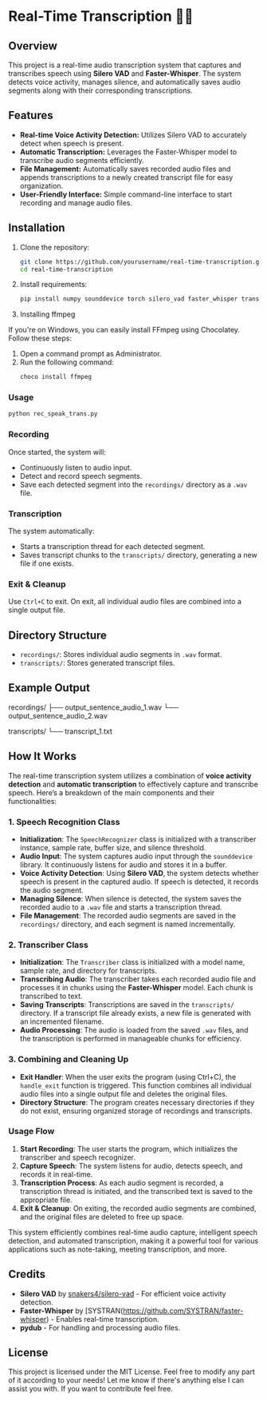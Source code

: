 # Real-Time Transcription 📜🎤

## Overview
This project is a real-time audio transcription system that captures and transcribes speech using **Silero VAD** and **Faster-Whisper**. The system detects voice activity, manages silence, and automatically saves audio segments along with their corresponding transcriptions.

## Features
- **Real-time Voice Activity Detection:** Utilizes Silero VAD to accurately detect when speech is present.
- **Automatic Transcription:** Leverages the Faster-Whisper model to transcribe audio segments efficiently.
- **File Management:** Automatically saves recorded audio files and appends transcriptions to a newly created transcript file for easy organization.
- **User-Friendly Interface:** Simple command-line interface to start recording and manage audio files.

## Installation
1. Clone the repository:
   ```bash
   git clone https://github.com/yourusername/real-time-transcription.git
   cd real-time-transcription

2. Install requirements:
   ```bash
   pip install numpy sounddevice torch silero_vad faster_whisper transformers pydub
3. Installing ffmpeg

If you're on Windows, you can easily install FFmpeg using Chocolatey. Follow these steps:
1. Open a command prompt as Administrator.
2. Run the following command:
   ```bash
   choco install ffmpeg

### Usage
   ```bash
   python rec_speak_trans.py
```

### Recording
Once started, the system will:
- Continuously listen to audio input.
- Detect and record speech segments.
- Save each detected segment into the `recordings/` directory as a `.wav` file.

### Transcription
The system automatically:
- Starts a transcription thread for each detected segment.
- Saves transcript chunks to the `transcripts/` directory, generating a new file if one exists.

### Exit & Cleanup
Use `Ctrl+C` to exit. On exit, all individual audio files are combined into a single output file.

## Directory Structure
- `recordings/`: Stores individual audio segments in `.wav` format.
- `transcripts/`: Stores generated transcript files.

## Example Output
recordings/ ├── output_sentence_audio_1.wav └── output_sentence_audio_2.wav

transcripts/ └── transcript_1.txt

 ## How It Works

The real-time transcription system utilizes a combination of **voice activity detection** and **automatic transcription** to effectively capture and transcribe speech. Here’s a breakdown of the main components and their functionalities:

### 1. Speech Recognition Class

- **Initialization**: The `SpeechRecognizer` class is initialized with a transcriber instance, sample rate, buffer size, and silence threshold.
- **Audio Input**: The system captures audio input through the `sounddevice` library. It continuously listens for audio and stores it in a buffer.
- **Voice Activity Detection**: Using **Silero VAD**, the system detects whether speech is present in the captured audio. If speech is detected, it records the audio segment.
- **Managing Silence**: When silence is detected, the system saves the recorded audio to a `.wav` file and starts a transcription thread.
- **File Management**: The recorded audio segments are saved in the `recordings/` directory, and each segment is named incrementally.

### 2. Transcriber Class

- **Initialization**: The `Transcriber` class is initialized with a model name, sample rate, and directory for transcripts.
- **Transcribing Audio**: The transcriber takes each recorded audio file and processes it in chunks using the **Faster-Whisper** model. Each chunk is transcribed to text.
- **Saving Transcripts**: Transcriptions are saved in the `transcripts/` directory. If a transcript file already exists, a new file is generated with an incremented filename.
- **Audio Processing**: The audio is loaded from the saved `.wav` files, and the transcription is performed in manageable chunks for efficiency.

### 3. Combining and Cleaning Up

- **Exit Handler**: When the user exits the program (using Ctrl+C), the `handle_exit` function is triggered. This function combines all individual audio files into a single output file and deletes the original files.
- **Directory Structure**: The program creates necessary directories if they do not exist, ensuring organized storage of recordings and transcripts.

### Usage Flow

1. **Start Recording**: The user starts the program, which initializes the transcriber and speech recognizer.
2. **Capture Speech**: The system listens for audio, detects speech, and records it in real-time.
3. **Transcription Process**: As each audio segment is recorded, a transcription thread is initiated, and the transcribed text is saved to the appropriate file.
4. **Exit & Cleanup**: On exiting, the recorded audio segments are combined, and the original files are deleted to free up space.

This system efficiently combines real-time audio capture, intelligent speech detection, and automated transcription, making it a powerful tool for various applications such as note-taking, meeting transcription, and more.

## Credits
- **Silero VAD** by [snakers4/silero-vad](https://github.com/snakers4/silero-vad) - For efficient voice activity detection.
- **Faster-Whisper** by [SYSTRAN(https://github.com/SYSTRAN/faster-whisper) - Enables real-time transcription.
- **pydub** - For handling and processing audio files.

## License
This project is licensed under the MIT License. 
Feel free to modify any part of it according to your needs! Let me know if there's anything else I can assist you with.
If you want to contribute feel free.
